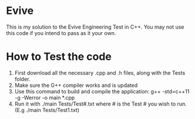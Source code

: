 # Evive

This is my solution to the Evive Engineering Test in C++. You may not use this code if you intend to pass as it your own.

# How to Test the code

1. First download all the necessary .cpp and .h files, along with the Tests folder.
2. Make sure the G++ compiler works and is updated
3. Use this command to build and compile the application: g++ -std=c++11 -g -Werror -o main *.cpp
4. Run it with ./main Tests/Test#.txt where # is the Test # you wish to run. 
    (E.g ./main Tests/Test1.txt)